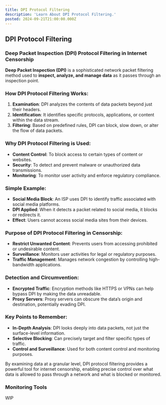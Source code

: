 ```yaml
---
title: DPI Protocol Filtering
description: 'Learn About DPI Protocol Filtering.'
posted: 2024-09-21T21:00:00.000Z
---
```


## DPI Protocol Filtering
### Deep Packet Inspection (DPI) Protocol Filtering in Internet Censorship

**Deep Packet Inspection (DPI)** is a sophisticated network packet filtering method used to **inspect, analyze, and manage data** as it passes through an inspection point.

### How DPI Protocol Filtering Works:

1. **Examination**: DPI analyzes the contents of data packets beyond just their headers.
2. **Identification**: It identifies specific protocols, applications, or content within the data stream.
3. **Filtering**: Based on predefined rules, DPI can block, slow down, or alter the flow of data packets.

### Why DPI Protocol Filtering is Used:

- **Content Control**: To block access to certain types of content or websites.
- **Security**: To detect and prevent malware or unauthorized data transmissions.
- **Monitoring**: To monitor user activity and enforce regulatory compliance.

### Simple Example:

- **Social Media Block**: An ISP uses DPI to identify traffic associated with social media platforms.
- **DPI Applied**: When it detects a packet related to social media, it blocks or redirects it.
- **Effect**: Users cannot access social media sites from their devices.

### Purpose of DPI Protocol Filtering in Censorship:

- **Restrict Unwanted Content**: Prevents users from accessing prohibited or undesirable content.
- **Surveillance**: Monitors user activities for legal or regulatory purposes.
- **Traffic Management**: Manages network congestion by controlling high-bandwidth applications.

### Detection and Circumvention:

- **Encrypted Traffic**: Encryption methods like HTTPS or VPNs can help bypass DPI by making the data unreadable.
- **Proxy Servers**: Proxy servers can obscure the data’s origin and destination, potentially evading DPI.

### Key Points to Remember:

- **In-Depth Analysis**: DPI looks deeply into data packets, not just the surface-level information.
- **Selective Blocking**: Can precisely target and filter specific types of traffic.
- **Control and Surveillance**: Used for both content control and monitoring purposes.

By examining data at a granular level, DPI protocol filtering provides a powerful tool for internet censorship, enabling precise control over what data is allowed to pass through a network and what is blocked or monitored.  

### Monitoring Tools
WIP
